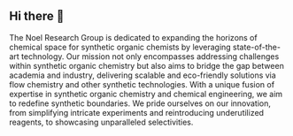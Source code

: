 ## Hi there 👋

The Noel Research Group is dedicated to expanding the horizons of chemical space for synthetic organic chemists by leveraging state-of-the-art technology. Our mission not only encompasses addressing challenges within synthetic organic chemistry but also aims to bridge the gap between academia and industry, delivering scalable and eco-friendly solutions via flow chemistry and other synthetic technologies. With a unique fusion of expertise in synthetic organic chemistry and chemical engineering, we aim to redefine synthetic boundaries. We pride ourselves on our innovation, from simplifying intricate experiments and reintroducing underutilized reagents, to showcasing unparalleled selectivities.
